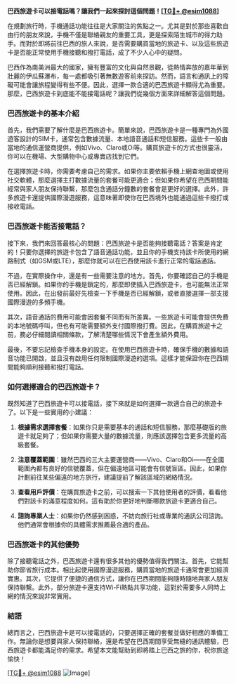**巴西旅遊卡可以接電話嗎？讓我們一起來探討這個問題！[[TG💪+ @esim1088](https://t.me/s/esim1088)]**

在規劃旅行時，手機通話功能往往是大家關注的焦點之一。尤其是對於那些喜歡自由行的朋友來說，手機不僅是聯絡親友的重要工具，更是探索陌生城市的得力助手。而對於即將前往巴西的旅人來說，是否需要購買當地的旅遊卡、以及這些旅遊卡是否能正常使用手機接聽和撥打電話，成了不少人心中的疑問。

巴西作為南美洲最大的國家，擁有豐富的文化與自然景觀，從熱情奔放的嘉年華到壯麗的伊瓜蘇瀑布，每一處都吸引著無數遊客前來探訪。然而，語言和通訊上的障礙可能會讓旅程變得有些不便。因此，選擇一款合適的巴西旅遊卡顯得尤為重要。那麼，巴西旅遊卡到底能不能接電話呢？讓我們從幾個方面來詳細解答這個問題。

### 巴西旅遊卡的基本介紹

首先，我們需要了解什麼是巴西旅遊卡。簡單來說，巴西旅遊卡是一種專門為外國遊客設計的SIM卡，通常包含數據流量、本地語音通話和短信服務。這些卡一般由當地的通信運營商提供，例如Vivo、Claro或Oi等。購買旅遊卡的方式也很靈活，你可以在機場、大型購物中心或專賣店找到它們。

在選擇旅遊卡時，你需要考慮自己的需求。如果你主要依賴手機上網查地圖或使用社交軟體，那麼選擇主打數據流量的套餐可能更適合；但如果你希望在巴西期間能經常與家人朋友保持聯繫，那麼包含通話分鐘數的套餐會是更好的選擇。此外，許多旅遊卡還提供國際漫遊服務，這意味著即使你在巴西境外也能通過這些卡撥打或接收電話。

### 巴西旅遊卡能否接電話？

接下來，我們來回答最核心的問題：巴西旅遊卡是否能夠接聽電話？答案是肯定的！只要你選擇的旅遊卡包含了語音通話功能，並且你的手機支持該卡所使用的網路制式（如GSM或LTE），那麼你就可以在巴西使用該卡進行正常的電話通話。

不過，在實際操作中，還是有一些需要注意的地方。首先，你要確認自己的手機是否已經解鎖。如果你的手機是鎖定的，那麼即使插入巴西旅遊卡，也可能無法正常使用。因此，在出發前最好先檢查一下手機是否已經解鎖，或者直接選擇一部支援國際漫遊的多頻手機。

其次，語音通話的費用可能會因套餐不同而有所差異。一些旅遊卡可能會提供免費的本地號碼呼叫，但也有可能需要額外支付國際撥打費。因此，在購買旅遊卡之前，務必仔細閱讀相關條款，了解清楚哪些情況下會產生額外費用。

最後，不要忘記檢查手機本身的設定。在使用巴西旅遊卡時，確保手機的數據和語音功能已開啟，並且沒有啟用任何限制國際漫遊的選項。這樣才能保證你在巴西期間能夠順利接聽和撥打電話。

### 如何選擇適合的巴西旅遊卡？

既然知道了巴西旅遊卡可以接電話，接下來就是如何選擇一款適合自己的旅遊卡了。以下是一些實用的小建議：

1. **根據需求選擇套餐**：如果你只是需要基本的通話和短信服務，那麼基礎版的旅遊卡就足夠了；但如果你需要大量的數據流量，則應該選擇包含更多流量的高級套餐。

2. **注意覆蓋範圍**：雖然巴西的三大主要運營商——Vivo、Claro和Oi——在全國範圍內都有良好的信號覆蓋，但在偏遠地區可能會有信號盲區。因此，如果你計劃前往某些偏遠的地方旅行，建議提前了解該區域的網絡情況。

3. **查看用戶評價**：在購買旅遊卡之前，可以搜索一下其他使用者的評價，看看他們對該卡的滿意程度如何。這有助於你更好地判斷哪款旅遊卡更適合自己。

4. **諮詢專業人士**：如果你仍然感到困惑，不妨向旅行社或專業的通訊公司諮詢。他們通常會根據你的具體需求推薦最合適的產品。

### 巴西旅遊卡的其他優勢

除了接聽電話之外，巴西旅遊卡還有很多其他的優勢值得我們關注。首先，它能幫助你節省旅行成本。相比起使用國際漫遊服務，購買當地的旅遊卡通常會更加經濟實惠。其次，它提供了便捷的通信方式，讓你在巴西期間能夠隨時隨地與家人朋友保持聯繫。此外，部分旅遊卡還支持Wi-Fi熱點共享功能，這對於需要多人同時上網的情況來說非常實用。

### 結語

總而言之，巴西旅遊卡是可以接電話的，只要選擇正確的套餐並做好相應的準備工作。無論你是想要與家人保持聯絡，還是希望在巴西期間享受無縫的通訊體驗，巴西旅遊卡都能滿足你的需求。希望本文能幫助到即將踏上巴西之旅的你，祝你旅途愉快！

[[TG💪+ @esim1088](https://t.me/s/esim1088) ![Image](https://i.postimg.cc/4NQfJmqS/Snipaste-2025-05-13-00-14-12.png)]